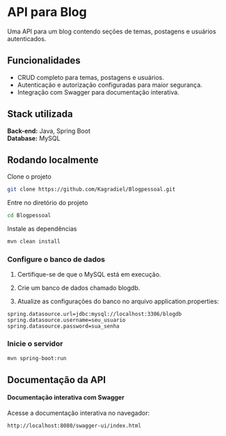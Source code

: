 # API para Blog  

Uma API para um blog contendo seções de temas, postagens e usuários autenticados.  

## Funcionalidades  

- CRUD completo para temas, postagens e usuários.  
- Autenticação e autorização configuradas para maior segurança.  
- Integração com Swagger para documentação interativa.  

## Stack utilizada  

**Back-end:** Java, Spring Boot  
**Database:** MySQL  

## Rodando localmente  

Clone o projeto  

```bash  
git clone https://github.com/Kagradiel/Blogpessoal.git  
```

Entre no diretório do projeto
```bash  
cd Blogpessoal  
```

Instale as dependências
```bash  
mvn clean install  
```

### Configure o banco de dados
 1. Certifique-se de que o MySQL está em execução.

 2. Crie um banco de dados chamado blogdb.

 3. Atualize as configurações do banco no arquivo application.properties:

 ```properties  
spring.datasource.url=jdbc:mysql://localhost:3306/blogdb  
spring.datasource.username=seu_usuario  
spring.datasource.password=sua_senha   
```

### Inicie o servidor

```bash  
mvn spring-boot:run   
```

## Documentação da API
#### Documentação interativa com Swagger
Acesse a documentação interativa no navegador:

```bash  
http://localhost:8080/swagger-ui/index.html
```
